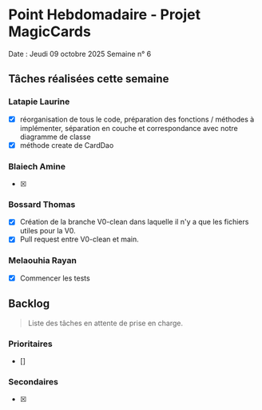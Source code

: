 # Point Hebdomadaire - Projet MagicCards

Date : Jeudi 09 octobre 2025
Semaine n° 6

## Tâches réalisées cette semaine

### Latapie Laurine

- [x] réorganisation de tous le code, préparation des fonctions / méthodes à implémenter, séparation en couche et correspondance avec notre diagramme de classe
- [x] méthode create de CardDao

###  Blaiech Amine

- [x] 

### Bossard Thomas

- [x] Création de la branche V0-clean dans laquelle il n'y a que les fichiers utiles pour la V0.
- [x] Pull request entre V0-clean et main.
  
### Melaouhia Rayan

- [x]  Commencer les tests 

## Backlog

> Liste des tâches en attente de prise en charge.

### Prioritaires

- [] 

### Secondaires

- [X] 
